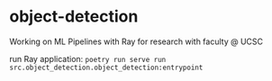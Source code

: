 # object-detection

Working on ML Pipelines with Ray for research with faculty @ UCSC

run Ray application: ```poetry run serve run src.object_detection.object_detection:entrypoint```
